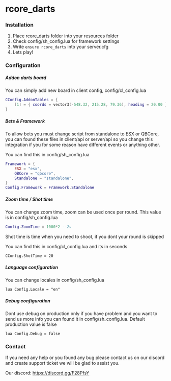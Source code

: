 # rcore_darts

### Installation

1) Place rcore_darts folder into your resources folder
2) Check config/sh_config.lua for framework settings
3) Write `ensure rcore_darts` into your server.cfg
4) Lets play!

### Configuration

##### Addon darts board

You can simply add new board in client config, config/cl_config.lua

```lua
CConfig.AddonTables = { 
    [1] = { coords = vector3(-548.32, 215.28, 79.36), heading = 20.00 },
}
```

##### Bets & Framework

To allow bets you must change script from standalone to ESX or QBCore, you can found these files
in client/api or server/api so you change this integration if you for some reason have different events
or anything other.

You can find this in config/sh_config.lua

```lua
Framework = {
    ESX = "esx",
    QBCore = "qbcore",
    Standalone = "standalone",
}
Config.Framework = Framework.Standalone
```

##### Zoom time / Shot time

You can change zoom time, zoom can be used once per round. This value is in config/sh_config.lua

```lua
Config.ZoomTime = 1000*2 --2s
```

Shot time is time when you need to shoot, if you dont your round is skipped

You can find this in config/cl_config.lua and its in seconds
````
CConfig.ShotTime = 20
````

##### Language configuration

You can change locales in config/sh_config.lua

``lua
Config.Locale = "en"
``

##### Debug configuration

Dont use debug on production only if you have problem and you want to send us more info
you can found it in config/sh_config.lua. Default production value is false

``lua
Config.Debug = false
``

### Contact

If you need any help or you found any bug please contact us on our discord
and create support ticket we will be glad to assist you.

Our discord: https://discord.gg/F28PfsY

